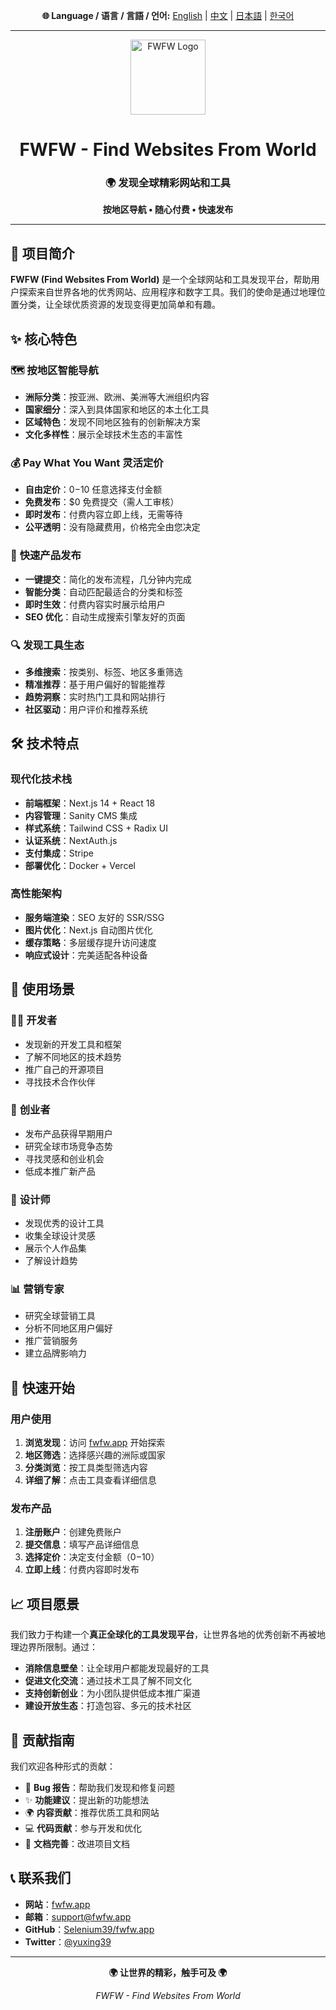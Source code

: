 <!-- Language Switch -->
<div align="center">
  <p>
    <strong>🌐 Language / 语言 / 言語 / 언어:</strong>
    <a href="README.md">English</a> | 
    <a href="README_CN.md">中文</a> | 
    <a href="README_JP.md">日本語</a> | 
    <a href="README_KR.md">한국어</a>
  </p>
</div>

---

<div align="center">
  <img src="https://www.fwfw.app/logo.png" alt="FWFW Logo" width="120" height="120">
  
  # FWFW - Find Websites From World
  
  <h3>🌍 发现全球精彩网站和工具</h3>
  <p><strong>按地区导航 • 随心付费 • 快速发布</strong></p>
</div>

---

## 📖 项目简介

**FWFW (Find Websites From World)** 是一个全球网站和工具发现平台，帮助用户探索来自世界各地的优秀网站、应用程序和数字工具。我们的使命是通过地理位置分类，让全球优质资源的发现变得更加简单和有趣。

## ✨ 核心特色

### 🗺️ **按地区智能导航**
- **洲际分类**：按亚洲、欧洲、美洲等大洲组织内容
- **国家细分**：深入到具体国家和地区的本土化工具
- **区域特色**：发现不同地区独有的创新解决方案
- **文化多样性**：展示全球技术生态的丰富性

### 💰 **Pay What You Want 灵活定价**
- **自由定价**：$0-$10 任意选择支付金额
- **免费发布**：$0 免费提交（需人工审核）
- **即时发布**：付费内容立即上线，无需等待
- **公平透明**：没有隐藏费用，价格完全由您决定

### 🚀 **快速产品发布**
- **一键提交**：简化的发布流程，几分钟内完成
- **智能分类**：自动匹配最适合的分类和标签
- **即时生效**：付费内容实时展示给用户
- **SEO 优化**：自动生成搜索引擎友好的页面

### 🔍 **发现工具生态**
- **多维搜索**：按类别、标签、地区多重筛选
- **精准推荐**：基于用户偏好的智能推荐
- **趋势洞察**：实时热门工具和网站排行
- **社区驱动**：用户评价和推荐系统

## 🛠️ 技术特点

### 现代化技术栈
- **前端框架**：Next.js 14 + React 18
- **内容管理**：Sanity CMS 集成
- **样式系统**：Tailwind CSS + Radix UI
- **认证系统**：NextAuth.js
- **支付集成**：Stripe
- **部署优化**：Docker + Vercel

### 高性能架构
- **服务端渲染**：SEO 友好的 SSR/SSG
- **图片优化**：Next.js 自动图片优化
- **缓存策略**：多层缓存提升访问速度
- **响应式设计**：完美适配各种设备

## 🌟 使用场景

### 👨‍💻 **开发者**
- 发现新的开发工具和框架
- 了解不同地区的技术趋势
- 推广自己的开源项目
- 寻找技术合作伙伴

### 🏢 **创业者**
- 发布产品获得早期用户
- 研究全球市场竞争态势
- 寻找灵感和创业机会
- 低成本推广新产品

### 🎨 **设计师**
- 发现优秀的设计工具
- 收集全球设计灵感
- 展示个人作品集
- 了解设计趋势

### 📊 **营销专家**
- 研究全球营销工具
- 分析不同地区用户偏好
- 推广营销服务
- 建立品牌影响力

## 🚀 快速开始

### 用户使用
1. **浏览发现**：访问 [fwfw.app](https://fwfw.app) 开始探索
2. **地区筛选**：选择感兴趣的洲际或国家
3. **分类浏览**：按工具类型筛选内容
4. **详细了解**：点击工具查看详细信息

### 发布产品
1. **注册账户**：创建免费账户
2. **提交信息**：填写产品详细信息
3. **选择定价**：决定支付金额（$0-$10）
4. **立即上线**：付费内容即时发布



## 📈 项目愿景

我们致力于构建一个**真正全球化的工具发现平台**，让世界各地的优秀创新不再被地理边界所限制。通过：

- **消除信息壁垒**：让全球用户都能发现最好的工具
- **促进文化交流**：通过技术工具了解不同文化
- **支持创新创业**：为小团队提供低成本推广渠道
- **建设开放生态**：打造包容、多元的技术社区

## 🤝 贡献指南

我们欢迎各种形式的贡献：

- 🐛 **Bug 报告**：帮助我们发现和修复问题
- ✨ **功能建议**：提出新的功能想法
- 🌍 **内容贡献**：推荐优质工具和网站
- 💻 **代码贡献**：参与开发和优化
- 📖 **文档完善**：改进项目文档

## 📞 联系我们

- **网站**：[fwfw.app](https://fwfw.app)
- **邮箱**：support@fwfw.app
- **GitHub**：[Selenium39/fwfw.app](https://github.com/Selenium39/find-websites-from-world)
- **Twitter**：[@yuxing39](https://x.com/yuxing39)

---

<div align="center">
  <p><strong>🌍 让世界的精彩，触手可及 🌍</strong></p>
  <p><em>FWFW - Find Websites From World</em></p>
</div> 